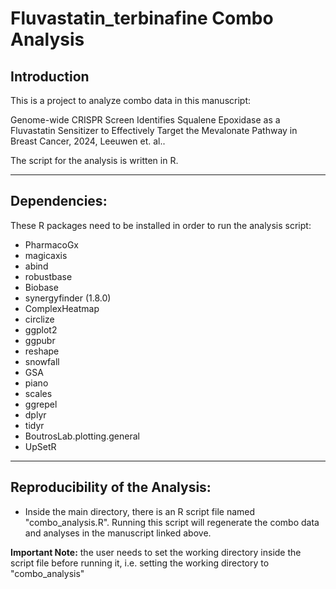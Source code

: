 # Fluvastatin_terbinafine Combo Analysis
 
## Introduction
This is a project to analyze combo data in this manuscript:

Genome-wide CRISPR Screen Identifies Squalene Epoxidase as a Fluvastatin Sensitizer to Effectively Target the Mevalonate Pathway in Breast Cancer, 2024, Leeuwen et. al..

The script for the analysis is written in R.


----

## Dependencies:
These R packages need to be installed in order to run the analysis script:
- PharmacoGx
- magicaxis
- abind
- robustbase
- Biobase
- synergyfinder (1.8.0)
- ComplexHeatmap
- circlize
- ggplot2
- ggpubr
- reshape
- snowfall
- GSA
- piano
- scales
- ggrepel
- dplyr
- tidyr
- BoutrosLab.plotting.general
- UpSetR


----
## Reproducibility of the Analysis:
- Inside the main directory, there is an R script file named "combo_analysis.R". Running this script will regenerate the combo data and analyses in the manuscript linked above.

**Important Note:** the user needs to set the working directory inside the script file before running it, i.e. setting the working directory to "combo_analysis"



